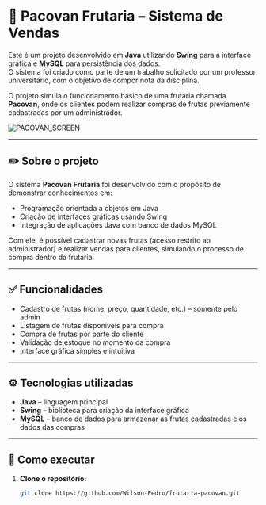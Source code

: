 # 🍌 Pacovan Frutaria – Sistema de Vendas

Este é um projeto desenvolvido em **Java** utilizando **Swing** para a interface gráfica e **MySQL** para persistência dos dados.  
O sistema foi criado como parte de um trabalho solicitado por um professor universitário, com o objetivo de compor nota da disciplina.

O projeto simula o funcionamento básico de uma frutaria chamada **Pacovan**, onde os clientes podem realizar compras de frutas previamente cadastradas por um administrador.

![PACOVAN_SCREEN](https://github.com/Wilson-Pedro/images-for-readme/blob/main/pacovan/pacovan-tela-inicial.png)

---

## ✏️ Sobre o projeto

O sistema **Pacovan Frutaria** foi desenvolvido com o propósito de demonstrar conhecimentos em:

- Programação orientada a objetos em Java
- Criação de interfaces gráficas usando Swing
- Integração de aplicações Java com banco de dados MySQL

Com ele, é possível cadastrar novas frutas (acesso restrito ao administrador) e realizar vendas para clientes, simulando o processo de compra dentro da frutaria.

---

## ✅ Funcionalidades

- Cadastro de frutas (nome, preço, quantidade, etc.) – somente pelo admin
- Listagem de frutas disponíveis para compra
- Compra de frutas por parte do cliente
- Validação de estoque no momento da compra
- Interface gráfica simples e intuitiva

---

## ⚙️ Tecnologias utilizadas

- **Java** – linguagem principal
- **Swing** – biblioteca para criação da interface gráfica
- **MySQL** – banco de dados para armazenar as frutas cadastradas e os dados das compras

---

## 🚀 Como executar

1. **Clone o repositório:**
   ```bash
   git clone https://github.com/Wilson-Pedro/frutaria-pacovan.git
